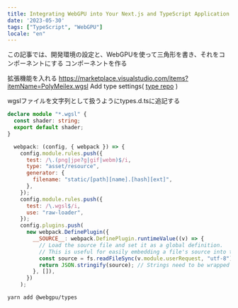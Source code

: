 ```yaml
---
title: Integrating WebGPU into Your Next.js and TypeScript Application Part 1
date: '2023-05-30'
tags: ["TypeScript", "WebGPU"]
locale: "en"
---
```


この記事では、開発環境の設定と、WebGPUを使って三角形を書き、それをコンポーネントにする
コンポーネントを作る


拡張機能を入れる
https://marketplace.visualstudio.com/items?itemName=PolyMeilex.wgsl
Add type settings( [type repo](https://github.com/gpuweb/types) )

wgslファイルを文字列として扱うようにtypes.d.tsに追記する
```TypeScript
declare module "*.wgsl" {
  const shader: string;
  export default shader;
}
```


```JavaScript
  webpack: (config, { webpack }) => {
    config.module.rules.push({
      test: /\.(png|jpe?g|gif|webm)$/i,
      type: "asset/resource",
      generator: {
        filename: "static/[path][name].[hash][ext]",
      },
    });
    config.module.rules.push({
      test: /\.wgsl$/i,
      use: "raw-loader",
    });
    config.plugins.push(
      new webpack.DefinePlugin({
        __SOURCE__: webpack.DefinePlugin.runtimeValue((v) => {
          // Load the source file and set it as a global definition.
          // This is useful for easily embedding a file's source into the page.
          const source = fs.readFileSync(v.module.userRequest, "utf-8");
          return JSON.stringify(source); // Strings need to be wrapped in quotes
        }, []),
      })
    );
```


```bash
yarn add @webgpu/types
```
